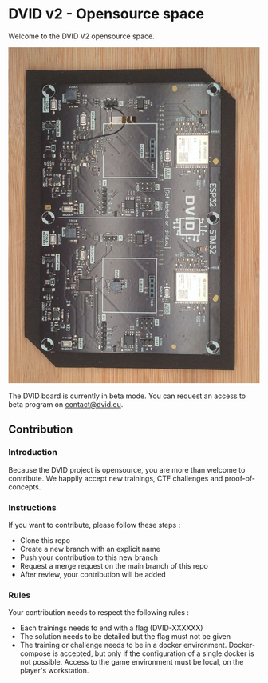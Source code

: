# DVID v2 - Opensource space

Welcome to the DVID V2 opensource space.

![DVID v2 beta](./dvidv2_beta.jpg)

The DVID board is currently in beta mode. You can request an access to beta program on contact@dvid.eu.

## Contribution
### Introduction
Because the DVID project is opensource, you are more than welcome to contribute. We happily accept new trainings, CTF challenges and proof-of-concepts.

### Instructions
If you want to contribute, please follow these steps :
* Clone this repo
* Create a new branch with an explicit name
* Push your contribution to this new branch
* Request a merge request on the main branch of this repo
* After review, your contribution will be added

### Rules
Your contribution needs to respect the following rules :
* Each trainings needs to end with a flag (DVID-XXXXXX)
* The solution needs to be detailed but the flag must not be given
* The training or challenge needs to be in a docker environment. Docker-compose is accepted, but only if the configuration of a single docker is not possible. Access to the game environment must be local, on the player's workstation.
